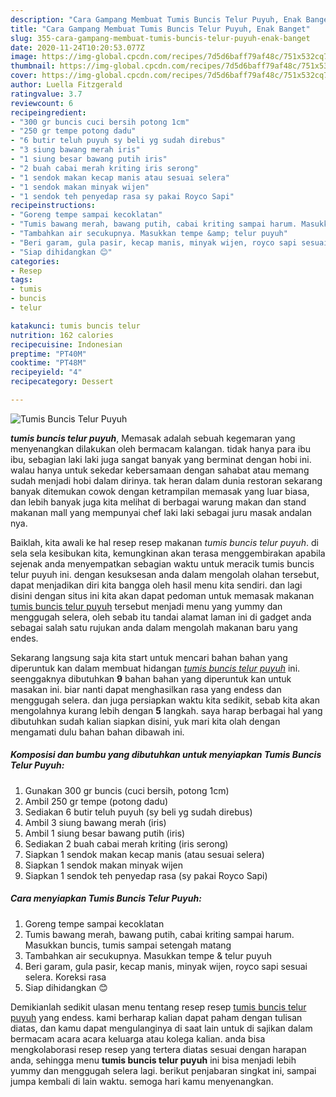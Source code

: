 ```yaml
---
description: "Cara Gampang Membuat Tumis Buncis Telur Puyuh, Enak Banget"
title: "Cara Gampang Membuat Tumis Buncis Telur Puyuh, Enak Banget"
slug: 355-cara-gampang-membuat-tumis-buncis-telur-puyuh-enak-banget
date: 2020-11-24T10:20:53.077Z
image: https://img-global.cpcdn.com/recipes/7d5d6baff79af48c/751x532cq70/tumis-buncis-telur-puyuh-foto-resep-utama.jpg
thumbnail: https://img-global.cpcdn.com/recipes/7d5d6baff79af48c/751x532cq70/tumis-buncis-telur-puyuh-foto-resep-utama.jpg
cover: https://img-global.cpcdn.com/recipes/7d5d6baff79af48c/751x532cq70/tumis-buncis-telur-puyuh-foto-resep-utama.jpg
author: Luella Fitzgerald
ratingvalue: 3.7
reviewcount: 6
recipeingredient:
- "300 gr buncis cuci bersih potong 1cm"
- "250 gr tempe potong dadu"
- "6 butir teluh puyuh sy beli yg sudah direbus"
- "3 siung bawang merah iris"
- "1 siung besar bawang putih iris"
- "2 buah cabai merah kriting iris serong"
- "1 sendok makan kecap manis atau sesuai selera"
- "1 sendok makan minyak wijen"
- "1 sendok teh penyedap rasa sy pakai Royco Sapi"
recipeinstructions:
- "Goreng tempe sampai kecoklatan"
- "Tumis bawang merah, bawang putih, cabai kriting sampai harum. Masukkan buncis, tumis sampai setengah matang"
- "Tambahkan air secukupnya. Masukkan tempe &amp; telur puyuh"
- "Beri garam, gula pasir, kecap manis, minyak wijen, royco sapi sesuai selera. Koreksi rasa"
- "Siap dihidangkan 😊"
categories:
- Resep
tags:
- tumis
- buncis
- telur

katakunci: tumis buncis telur 
nutrition: 162 calories
recipecuisine: Indonesian
preptime: "PT40M"
cooktime: "PT48M"
recipeyield: "4"
recipecategory: Dessert

---
```



![Tumis Buncis Telur Puyuh](https://img-global.cpcdn.com/recipes/7d5d6baff79af48c/751x532cq70/tumis-buncis-telur-puyuh-foto-resep-utama.jpg)

<b><i>tumis buncis telur puyuh</i></b>, Memasak adalah sebuah kegemaran yang menyenangkan dilakukan oleh bermacam kalangan. tidak hanya para ibu ibu, sebagian laki laki juga sangat banyak yang berminat dengan hobi ini. walau hanya untuk sekedar kebersamaan dengan sahabat atau memang sudah menjadi hobi dalam dirinya. tak heran dalam dunia restoran sekarang banyak ditemukan cowok dengan ketrampilan memasak yang luar biasa, dan lebih banyak juga kita melihat di berbagai warung makan dan stand makanan mall yang mempunyai chef laki laki sebagai juru masak andalan nya.



Baiklah, kita awali ke hal resep resep makanan <i>tumis buncis telur puyuh</i>. di sela sela kesibukan kita, kemungkinan akan terasa menggembirakan apabila sejenak anda menyempatkan sebagian waktu untuk meracik tumis buncis telur puyuh ini. dengan kesuksesan anda dalam mengolah olahan tersebut, dapat menjadikan diri kita bangga oleh hasil menu kita sendiri. dan lagi disini dengan situs ini kita akan dapat pedoman untuk memasak makanan <u>tumis buncis telur puyuh</u> tersebut menjadi menu yang yummy dan menggugah selera, oleh sebab itu tandai alamat laman ini di gadget anda sebagai salah satu rujukan anda dalam mengolah makanan baru yang endes.


Sekarang langsung saja kita start untuk mencari bahan bahan yang diperuntuk kan dalam membuat hidangan <u><i>tumis buncis telur puyuh</i></u> ini. seenggaknya dibutuhkan <b>9</b> bahan bahan yang diperuntuk kan untuk masakan ini. biar nanti dapat menghasilkan rasa yang endess dan menggugah selera. dan juga persiapkan waktu kita sedikit, sebab kita akan mengolahnya kurang lebih dengan <b>5</b> langkah. saya harap berbagai hal yang dibutuhkan sudah kalian siapkan disini, yuk mari kita olah dengan mengamati dulu bahan bahan dibawah ini.

<!--inarticleads1-->

##### Komposisi dan bumbu yang dibutuhkan untuk menyiapkan Tumis Buncis Telur Puyuh:

1. Gunakan 300 gr buncis (cuci bersih, potong 1cm)
1. Ambil 250 gr tempe (potong dadu)
1. Sediakan 6 butir teluh puyuh (sy beli yg sudah direbus)
1. Ambil 3 siung bawang merah (iris)
1. Ambil 1 siung besar bawang putih (iris)
1. Sediakan 2 buah cabai merah kriting (iris serong)
1. Siapkan 1 sendok makan kecap manis (atau sesuai selera)
1. Siapkan 1 sendok makan minyak wijen
1. Siapkan 1 sendok teh penyedap rasa (sy pakai Royco Sapi)




<!--inarticleads2-->

##### Cara menyiapkan Tumis Buncis Telur Puyuh:

1. Goreng tempe sampai kecoklatan
1. Tumis bawang merah, bawang putih, cabai kriting sampai harum. Masukkan buncis, tumis sampai setengah matang
1. Tambahkan air secukupnya. Masukkan tempe &amp; telur puyuh
1. Beri garam, gula pasir, kecap manis, minyak wijen, royco sapi sesuai selera. Koreksi rasa
1. Siap dihidangkan 😊




Demikianlah sedikit ulasan menu tentang resep resep <u>tumis buncis telur puyuh</u> yang endess. kami berharap kalian dapat paham dengan tulisan diatas, dan kamu dapat mengulanginya di saat lain untuk di sajikan dalam bermacam acara acara keluarga atau kolega kalian. anda bisa mengkolaborasi resep resep yang tertera diatas sesuai dengan harapan anda, sehingga menu <b>tumis buncis telur puyuh</b> ini bisa menjadi lebih yummy dan menggugah selera lagi. berikut penjabaran singkat ini, sampai jumpa kembali di lain waktu. semoga hari kamu menyenangkan.
